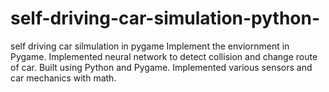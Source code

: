 # self-driving-car-simulation-python-
self driving car silmulation in pygame 
Implement the enviornment in Pygame. 
Implemented neural network to detect collision and change route of car. 
Built using Python and Pygame.
Implemented various sensors and car mechanics with math.
